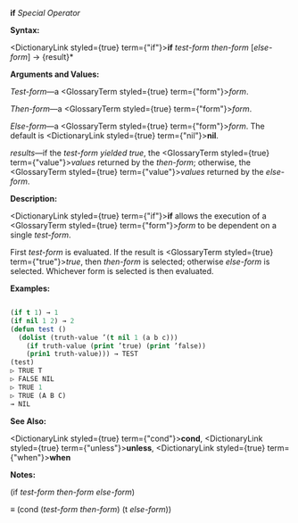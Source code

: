 **if** *Special Operator* 



**Syntax:** 



<DictionaryLink styled={true} term={"if"}><b>if</b></DictionaryLink> *test-form then-form* [*else-form*] → \{result\}\* 



**Arguments and Values:** 



*Test-form*—a <GlossaryTerm styled={true} term={"form"}><i>form</i></GlossaryTerm>. 



*Then-form*—a <GlossaryTerm styled={true} term={"form"}><i>form</i></GlossaryTerm>. 



*Else-form*—a <GlossaryTerm styled={true} term={"form"}><i>form</i></GlossaryTerm>. The default is <DictionaryLink styled={true} term={"nil"}><b>nil</b></DictionaryLink>. 



*results*—if the *test-form yielded true*, the <GlossaryTerm styled={true} term={"value"}><i>values</i></GlossaryTerm> returned by the *then-form*; otherwise, the <GlossaryTerm styled={true} term={"value"}><i>values</i></GlossaryTerm> returned by the *else-form*. 















**Description:** 



<DictionaryLink styled={true} term={"if"}><b>if</b></DictionaryLink> allows the execution of a <GlossaryTerm styled={true} term={"form"}><i>form</i></GlossaryTerm> to be dependent on a single *test-form*. 



First *test-form* is evaluated. If the result is <GlossaryTerm styled={true} term={"true"}><i>true</i></GlossaryTerm>, then *then-form* is selected; otherwise *else-form* is selected. Whichever form is selected is then evaluated. 



**Examples:**
```lisp

(if t 1) → 1 
(if nil 1 2) → 2 
(defun test () 
  (dolist (truth-value ’(t nil 1 (a b c))) 
    (if truth-value (print ’true) (print ’false)) 
    (prin1 truth-value))) → TEST 
(test) 
▷ TRUE T 
▷ FALSE NIL 
▷ TRUE 1 
▷ TRUE (A B C) 
→ NIL 

```
**See Also:** 



<DictionaryLink styled={true} term={"cond"}><b>cond</b></DictionaryLink>, <DictionaryLink styled={true} term={"unless"}><b>unless</b></DictionaryLink>, <DictionaryLink styled={true} term={"when"}><b>when</b></DictionaryLink> 



**Notes:** 



(if *test-form then-form else-form*) 



*≡* (cond (*test-form then-form*) (t *else-form*)) 



